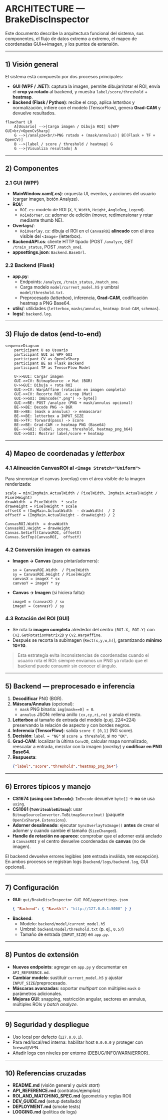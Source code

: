 
# ARCHITECTURE — BrakeDiscInspector

Este documento describe la arquitectura funcional del sistema, sus componentes, el flujo de datos extremo a extremo, el mapeo de coordenadas GUI↔imagen, y los puntos de extensión.

---

## 1) Visión general

El sistema está compuesto por dos procesos principales:

- **GUI (WPF / .NET)**: captura la imagen, permite dibujar/rotar el ROI, envía el **crop ya rotado** al backend, y muestra `label/score/threshold` + **heatmap**.
- **Backend (Flask / Python)**: recibe el crop, aplica *letterbox* y normalización, infiere con el modelo (TensorFlow), genera **Grad‑CAM** y devuelve resultados.

```mermaid
flowchart LR
    A[Usuario] -->|Carga imagen / Dibuja ROI| G[WPF GUI<br/>OpenCvSharp]
    G -->|/analyze<br/>PNG rotado + (mask/annulus)| B[(Flask + TF + OpenCV)]
    B -->|label / score / threshold / heatmap| G
    G -->|Visualiza resultado| A
```

---

## 2) Componentes

### 2.1 GUI (WPF)
- **MainWindow.xaml(.cs)**: orquesta UI, eventos, y acciones del usuario (cargar imagen, botón Analyze).
- **ROI/**:
  - `ROI.cs`: modelo de ROI (`X`, `Y`, `Width`, `Height`, `AngleDeg`, `Legend`).
  - `RoiAdorner.cs`: adorner de edición (mover, redimensionar y rotar mediante thumb NE).
- **Overlays/**:
  - `RoiOverlay.cs`: dibuja el ROI en el `CanvasROI` **alineado** con el área visible del `<Image>` (letterbox).
- **BackendAPI.cs**: cliente HTTP tipado (POST `/analyze`, GET `/train_status`, POST `/match_one`).
- **appsettings.json**: `Backend.BaseUrl`.

### 2.2 Backend (Flask)
- **app.py**:
  - Endpoints: `/analyze`, `/train_status`, `/match_one`.
  - Carga modelo `model/current_model.h5` y umbral `model/threshold.txt`.
  - Preprocesado (*letterbox*), inferencia, **Grad‑CAM**, codificación heatmap a PNG Base64.
- **utils/**: utilidades (`letterbox`, `masks/annulus`, `heatmap Grad‑CAM`, `schemas`).
- **logs/**: `backend.log`.

---

## 3) Flujo de datos (end‑to‑end)

```mermaid
sequenceDiagram
    participant U as Usuario
    participant GUI as WPF GUI
    participant CV as OpenCvSharp
    participant BE as Flask Backend
    participant TF as TensorFlow Model

    U->>GUI: Cargar imagen
    GUI->>CV: BitmapSource -> Mat (BGR)
    U->>GUI: Dibuja + rota ROI
    GUI->>CV: WarpAffine (rotación en imagen completa)
    GUI->>CV: Recorte ROI -> crop (Mat)
    GUI->>GUI: ImEncode(".png") -> byte[]
    GUI->>BE: POST /analyze (PNG + mask/annulus opcional)
    BE->>BE: Decode PNG -> BGR
    BE->>BE: (mask o annulus) -> enmascarar
    BE->>BE: letterbox a INPUT_SIZE
    BE->>TF: forward(pass) -> score
    BE->>BE: Grad‑CAM -> heatmap PNG (Base64)
    BE-->>GUI: {label, score, threshold, heatmap_png_b64}
    GUI->>GUI: Mostrar label/score + heatmap
```

---

## 4) Mapeo de coordenadas y *letterbox*

### 4.1 Alineación CanvasROI al `<Image Stretch="Uniform">`
Para sincronizar el canvas (overlay) con el área visible de la imagen renderizada:

```
scale = min(ImgMain.ActualWidth / PixelWidth, ImgMain.ActualHeight / PixelHeight)
drawWidth  = PixelWidth  * scale
drawHeight = PixelHeight * scale
offsetX = (ImgMain.ActualWidth  - drawWidth)  / 2
offsetY = (ImgMain.ActualHeight - drawHeight) / 2

CanvasROI.Width  = drawWidth
CanvasROI.Height = drawHeight
Canvas.SetLeft(CanvasROI, offsetX)
Canvas.SetTop(CanvasROI,  offsetY)
```

### 4.2 Conversión imagen ↔ canvas
- **Imagen → Canvas** (para pintar/adorners):
  ```
  sx = CanvasROI.Width  / PixelWidth
  sy = CanvasROI.Height / PixelHeight
  canvasX = imageX * sx
  canvasY = imageY * sy
  ```
- **Canvas → Imagen** (si hiciera falta):
  ```
  imageX = (canvasX) / sx
  imageY = (canvasY) / sy
  ```

### 4.3 Rotación del ROI (GUI)
- Se rota la **imagen completa** alrededor del centro `(ROI.X, ROI.Y)` con `Cv2.GetRotationMatrix2D` y `Cv2.WarpAffine`.
- Después se recorta la subimagen (`Rect(x,y,w,h)`), garantizando **mínimo 10×10**.

> Esta estrategia evita inconsistencias de coordenadas cuando el usuario rota el ROI: siempre enviamos un PNG ya rotado que el backend puede consumir sin conocer el ángulo.

---

## 5) Backend — preprocesado e inferencia

1. **Decodificar** PNG (BGR).
2. **Máscara/Annulus** (opcional):
   - `mask` PNG binaria: `img[mask==0] = 0`.
   - `annulus` JSON: rellena anillo `(cx,cy,ri,ro)` y anula el resto.
3. **Letterbox** al tamaño de entrada del modelo (p.ej. 224×224) preservando la relación de aspecto y con bordes negros.
4. **Inferencia (TensorFlow)**: salida `score ∈ [0,1]` (NG score).
5. **Decisión**: `label = "NG"` si `score ≥ threshold`, si no `"OK"`.
6. **Grad‑CAM**: localizar la última `Conv2D`, calcular mapa normalizado, reescalar a entrada, mezclar con la imagen (*overlay*) y **codificar en PNG Base64**.
7. **Respuesta**:
   ```json
   {"label","score","threshold","heatmap_png_b64"}
   ```

---

## 6) Errores típicos y manejo

- **CS1674 (using con `ImEncode`)**: `ImEncode` devuelve `byte[]` → **no** se usa `using`.
- **CS1061 (`ToWriteableBitmap`)**: usar `BitmapSourceConverter.ToBitmapSource(mat)` (paquete `OpenCvSharp4.Extensions`).
- **Adorner desalineado**: ejecutar `SyncOverlayToImage()` **antes** de crear el adorner y cuando cambie el tamaño (`SizeChanged`).
- **Handle de rotación no aparece**: comprobar que el adorner está anclado a `CanvasROI` y el centro devuelve coordenadas de **canvas** (no de imagen).

El backend devuelve errores legibles (`400` entrada inválida, `500` excepción). En ambos procesos se registran logs (`backend/logs/backend.log`, GUI opcional).

---

## 7) Configuración

- **GUI**: `gui/BrakeDiscInspector_GUI_ROI/appsettings.json`
  ```json
  { "Backend": { "BaseUrl": "http://127.0.0.1:5000" } }
  ```
- **Backend**:
  - Modelo: `backend/model/current_model.h5`
  - Umbral: `backend/model/threshold.txt` (p. ej., `0.57`)
  - Tamaño de entrada (`INPUT_SIZE`) en `app.py`.

---

## 8) Puntos de extensión

- **Nuevos endpoints**: agregar en `app.py` y documentar en `API_REFERENCE.md`.
- **Cambiar modelo**: sustituir `current_model.h5` y ajustar `INPUT_SIZE`/preprocesado.
- **Máscaras avanzadas**: soportar *multipart* con múltiples `mask` o parámetros adicionales.
- **Mejoras GUI**: snapping, restricción angular, sectores en annulus, múltiples ROIs y *batch analyze*.

---

## 9) Seguridad y despliegue

- Uso local por defecto (`127.0.0.1`).
- Para red/local/red interna: habilitar host `0.0.0.0` y proteger con firewall/VPN.
- Añadir logs con niveles por entorno (DEBUG/INFO/WARN/ERROR).

---

## 10) Referencias cruzadas

- **README.md** (visión general y *quick start*)
- **API_REFERENCE.md** (contratos/ejemplos)
- **ROI_AND_MATCHING_SPEC.md** (geometría y reglas ROI)
- **DEV_GUIDE.md** (setup detallado)
- **DEPLOYMENT.md** (smoke tests)
- **LOGGING.md** (política de logs)
